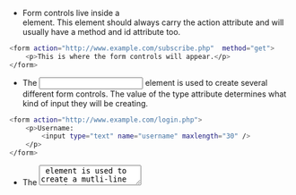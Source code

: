 * Form controls live inside a <form> element. This element should always carry the action attribute and will usually have a method and id attribute too.

```bash
<form action="http://www.example.com/subscribe.php"  method="get">  
    <p>This is where the form controls will appear.</p>
</form>
```

* The <input> element is used to create several different form controls. The value of the type attribute determines what kind of input they will be creating.
```bash
<form action="http://www.example.com/login.php">  
    <p>Username:
        <input type="text" name="username" maxlength="30" />  
    </p> 
</form> 
```

* The <textarea> element is used to create a mutli-line text input. Unlike other input elements this is not an empty element. It should therefore have an opening and a closing tag.

* type="radio" Radio buttons allow users to pick just one of a number of options. The checked attribute can be used to indicate which value (if any) should be selected when the page loads. The value of this attribute is checked. Only one radio button in a group should use this attribute.
```bash
<form action="http://www.example.com/profile.php">  
    <p>Please select your favorite genre:
        <br />  
        <input type="radio" name="genre" value="rock"  checked="checked" /> Rock  
        <input type="radio" name="genre" value="pop" />  Pop  
        <input type="radio" name="genre" value="jazz" />  Jazz  
    </p> 
</form> 
```

